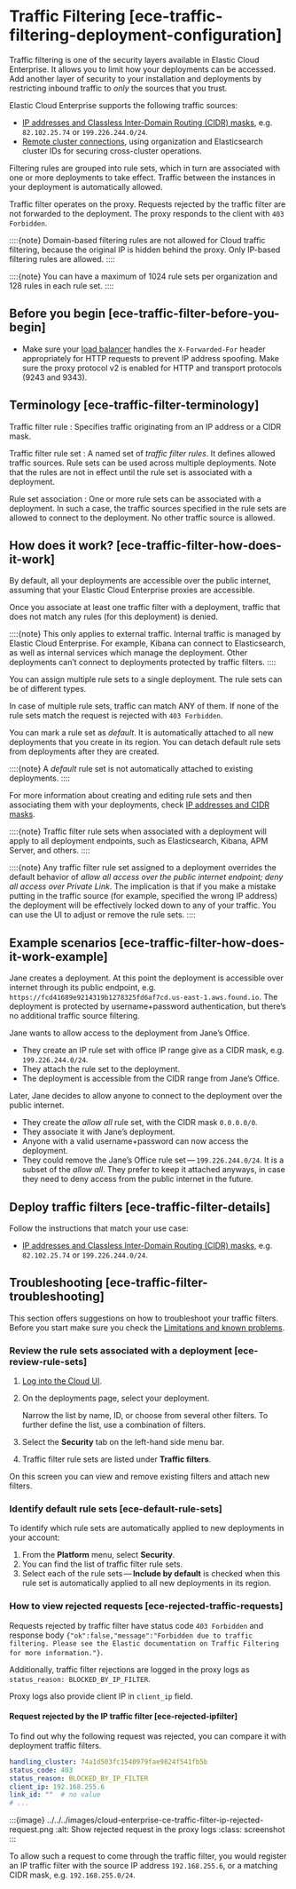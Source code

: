 # Traffic Filtering [ece-traffic-filtering-deployment-configuration]

Traffic filtering is one of the security layers available in Elastic Cloud Enterprise. It allows you to limit how your deployments can be accessed. Add another layer of security to your installation and deployments by restricting inbound traffic to *only* the sources that you trust.

Elastic Cloud Enterprise supports the following traffic sources:

* [IP addresses and Classless Inter-Domain Routing (CIDR) masks](../../../deploy-manage/security/ip-traffic-filtering.md), e.g. `82.102.25.74` or `199.226.244.0/24`.
* [Remote cluster connections](../../../deploy-manage/remote-clusters/ece-enable-ccs.md), using organization and Elasticsearch cluster IDs for securing cross-cluster operations.

Filtering rules are grouped into rule sets, which in turn are associated with one or more deployments to take effect. Traffic between the instances in your deployment is automatically allowed.

Traffic filter operates on the proxy. Requests rejected by the traffic filter are not forwarded to the deployment. The proxy responds to the client with `403 Forbidden`.

::::{note}
Domain-based filtering rules are not allowed for Cloud traffic filtering, because the original IP is hidden behind the proxy. Only IP-based filtering rules are allowed.
::::


::::{note}
You can have a maximum of 1024 rule sets per organization and 128 rules in each rule set.
::::



## Before you begin [ece-traffic-filter-before-you-begin]

* Make sure your [load balancer](../../../deploy-manage/deploy/cloud-enterprise/ece-load-balancers.md) handles the `X-Forwarded-For` header appropriately for HTTP requests to prevent IP address spoofing. Make sure the proxy protocol v2 is enabled for HTTP and transport protocols (9243 and 9343).


## Terminology [ece-traffic-filter-terminology]

Traffic filter rule
:   Specifies traffic originating from an IP address or a CIDR mask.

Traffic filter rule set
:   A named set of *traffic filter rules*. It defines allowed traffic sources. Rule sets can be used across multiple deployments. Note that the rules are not in effect until the rule set is associated with a deployment.

Rule set association
:   One or more rule sets can be associated with a deployment. In such a case, the traffic sources specified in the rule sets are allowed to connect to the deployment. No other traffic source  is allowed.


## How does it work? [ece-traffic-filter-how-does-it-work]

By default, all your deployments are accessible over the public internet, assuming that your Elastic Cloud Enterprise proxies are accessible.

Once you associate at least one traffic filter with a deployment, traffic that does not match any rules (for this deployment) is denied.

::::{note}
This only applies to external traffic. Internal traffic is managed by Elastic Cloud Enterprise. For example, Kibana can connect to Elasticsearch, as well as internal services which manage the deployment. Other deployments can’t connect to deployments protected by traffic filters.
::::


You can assign multiple rule sets to a single deployment. The rule sets can be of  different types.

In case of multiple rule sets, traffic can match ANY of them. If none of the rule sets match the request is rejected with `403 Forbidden`.

You can mark a rule set as *default*. It is automatically attached to all new deployments that you create in its region. You can detach default rule sets from deployments after they are created.

::::{note}
A *default* rule set is not automatically attached to existing deployments.
::::


For more information about creating and editing rule sets and then associating them with your deployments, check [IP addresses and CIDR masks](../../../deploy-manage/security/ip-traffic-filtering.md).

::::{note}
Traffic filter rule sets when associated with a deployment will apply to all deployment endpoints, such as Elasticsearch, Kibana, APM Server, and others.
::::


::::{note}
Any traffic filter rule set assigned to a deployment overrides the default behavior of *allow all access over the public internet endpoint; deny all access over Private Link*. The implication is that if you make a mistake putting in the traffic source (for example, specified the wrong IP address) the deployment will be effectively locked down to any of your traffic. You can use the UI to adjust or remove the rule sets.
::::



## Example scenarios [ece-traffic-filter-how-does-it-work-example]

Jane creates a deployment. At this point the deployment is accessible over internet through its public endpoint, e.g. `https://fcd41689e9214319b1278325fd6af7cd.us-east-1.aws.found.io`. The deployment is protected by username+password authentication, but there’s no additional traffic source filtering.

Jane wants to allow access to the deployment from Jane’s Office.

* They create an IP rule set with office IP range give as a CIDR mask, e.g. `199.226.244.0/24`.
* They attach the rule set to the deployment.
* The deployment is accessible from the CIDR range from Jane’s Office.

Later, Jane decides to allow anyone to connect to the deployment over the public internet.

* They create the *allow all* rule set, with the CIDR mask `0.0.0.0/0`.
* They associate it with Jane’s deployment.
* Anyone with a valid username+password can now access the deployment.
* They could remove the Jane’s Office rule set — `199.226.244.0/24`. It is a subset of the *allow all*. They prefer to keep it attached anyways, in case they need to deny access from the public internet in the future.


## Deploy traffic filters [ece-traffic-filter-details]

Follow the instructions that match your use case:

* [IP addresses and Classless Inter-Domain Routing (CIDR) masks](../../../deploy-manage/security/ip-traffic-filtering.md), e.g. `82.102.25.74` or `199.226.244.0/24`.


## Troubleshooting [ece-traffic-filter-troubleshooting]

This section offers suggestions on how to troubleshoot your traffic filters. Before you start make sure you check the [Limitations and known problems](https://www.elastic.co/guide/en/cloud-enterprise/current/ece-limitations.html).


### Review the rule sets associated with a deployment [ece-review-rule-sets]

1. [Log into the Cloud UI](../../../deploy-manage/deploy/cloud-enterprise/log-into-cloud-ui.md).
2. On the deployments page, select your deployment.

    Narrow the list by name, ID, or choose from several other filters. To further define the list, use a combination of filters.

3. Select the **Security** tab on the left-hand side menu bar.
4. Traffic filter rule sets are listed under **Traffic filters**.

On this screen you can view and remove existing filters and attach new filters.


### Identify default rule sets [ece-default-rule-sets]

To identify which rule sets are automatically applied to new deployments in your account:

1. From the **Platform** menu, select **Security**.
2. You can find the list of traffic filter rule sets.
3. Select each of the rule sets — **Include by default** is checked when this rule set is automatically applied to all new deployments in its region.


### How to view rejected requests [ece-rejected-traffic-requests]

Requests rejected by traffic filter have status code `403 Forbidden` and response body `{"ok":false,"message":"Forbidden due to traffic filtering. Please see the Elastic documentation on Traffic Filtering for more information."}`.

Additionally, traffic filter rejections are logged in the proxy logs as `status_reason: BLOCKED_BY_IP_FILTER`.

Proxy logs also provide client IP in `client_ip` field.



#### Request rejected by the IP traffic filter [ece-rejected-ipfilter]

To find out why the following request was rejected, you can compare it with deployment traffic filters.

```yaml
handling_cluster: 74a1d503fc1540979fae9824f541fb5b
status_code: 403
status_reason: BLOCKED_BY_IP_FILTER
client_ip: 192.168.255.6
link_id: ""  # no value
# ...
```

:::{image} ../../../images/cloud-enterprise-ce-traffic-filter-ip-rejected-request.png
:alt: Show rejected request in the proxy logs
:class: screenshot
:::

To allow such a request to come through the traffic filter, you would register an IP traffic filter with the source IP address `192.168.255.6`, or a matching CIDR mask, e.g. `192.168.255.0/24`.



